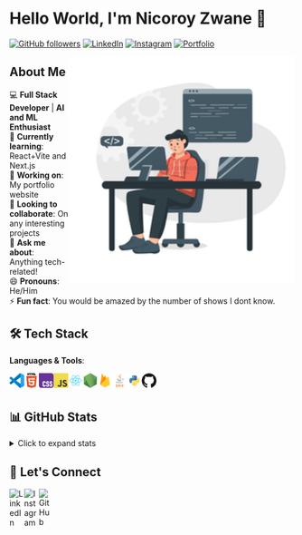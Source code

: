 # Hello World, I'm Nicoroy Zwane 👋

[![GitHub followers](https://img.shields.io/github/followers/n-zwane?style=social)](https://github.com/n-zwane)
[![LinkedIn](https://img.shields.io/badge/LinkedIn-Connect-blue)](https://linkedin.com/in/nicoroy-zwane)
[![Instagram](https://img.shields.io/badge/Instagram-Follow-purple)](https://www.instagram.com/n_zwane/)
[![Portfolio](https://img.shields.io/badge/🌐-Portfolio_to_be_done-green)]()

<img align="right" alt="Coding Animation" src="https://github.com/n-zwane/n-zwane/blob/main/assets/coding.gif?raw=true" width="400" />

## About Me

💻 **Full Stack Developer** | **AI and ML Enthusiast**  
🌱 **Currently learning**: React+Vite and Next.js  
🔭 **Working on**: My portfolio website  
👯 **Looking to collaborate**: On any interesting projects  
💬 **Ask me about**: Anything tech-related!  
😄 **Pronouns**: He/Him  
⚡ **Fun fact**: You would be amazed by the number of shows I dont know.

## 🛠️ Tech Stack

**Languages & Tools**:

[<img align="left" alt="VS Code" width="26px" src="https://raw.githubusercontent.com/github/explore/80688e429a7d4ef2fca1e82350fe8e3517d3494d/topics/visual-studio-code/visual-studio-code.png" />][github]
[<img align="left" alt="HTML5" width="26px" src="https://raw.githubusercontent.com/github/explore/80688e429a7d4ef2fca1e82350fe8e3517d3494d/topics/html/html.png" />][github]
[<img align="left" alt="CSS3" width="26px" src="https://raw.githubusercontent.com/github/explore/80688e429a7d4ef2fca1e82350fe8e3517d3494d/topics/css/css.png" />][github]
[<img align="left" alt="JavaScript" width="26px" src="https://raw.githubusercontent.com/github/explore/80688e429a7d4ef2fca1e82350fe8e3517d3494d/topics/javascript/javascript.png" />][github]
[<img align="left" alt="React" width="26px" src="https://raw.githubusercontent.com/github/explore/80688e429a7d4ef2fca1e82350fe8e3517d3494d/topics/react/react.png" />][github]
[<img align="left" alt="Node.js" width="26px" src="https://raw.githubusercontent.com/github/explore/80688e429a7d4ef2fca1e82350fe8e3517d3494d/topics/nodejs/nodejs.png" />][github]
[<img align="left" alt="Firebase" width="26px" src="https://raw.githubusercontent.com/github/explore/80688e429a7d4ef2fca1e82350fe8e3517d3494d/topics/firebase/firebase.png" />][github]
[<img align="left" alt="Java" width="26px" src="https://raw.githubusercontent.com/github/explore/80688e429a7d4ef2fca1e82350fe8e3517d3494d/topics/java/java.png" />][github]
[<img align="left" alt="Python" width="26px" src="https://raw.githubusercontent.com/github/explore/80688e429a7d4ef2fca1e82350fe8e3517d3494d/topics/python/python.png" />][github]
[<img align="left" alt="GitHub" width="26px" src="https://raw.githubusercontent.com/github/explore/78df643247d429f6cc873026c0622819ad797942/topics/github/github.png" />][github]

<br />
<br />

## 📊 GitHub Stats

<details>
  <summary>Click to expand stats</summary>
  
  ![Nicoroy's GitHub stats](https://github-readme-stats.vercel.app/api?username=n-zwane&show_icons=true&theme=radical)
  
  ![Top Languages](https://github-readme-stats.vercel.app/api/top-langs/?username=n-zwane&layout=compact&theme=radical)
</details>

## 🤝 Let's Connect

[<img align="left" alt="LinkedIn" width="26px" src="https://cdn.jsdelivr.net/npm/simple-icons@v3/icons/linkedin.svg" />](https://linkedin.com/in/nicoroy-zwane)
[<img align="left" alt="Instagram" width="26px" src="https://cdn.jsdelivr.net/npm/simple-icons@v3/icons/instagram.svg" />](https://www.instagram.com/n_zwane/)
[<img align="left" alt="GitHub" width="26px" src="https://cdn.jsdelivr.net/npm/simple-icons@v3/icons/github.svg" />](https://github.com/n-zwane)

<br />

[github]: https://github.com/n-zwane
